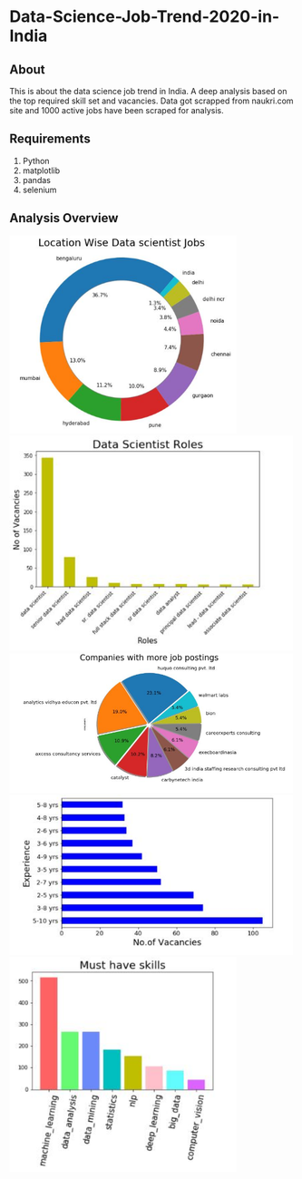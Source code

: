 # Data-Science-Job-Trend-2020-in-India
## About
This is about the data science job trend in India. A deep analysis based on the top required skill set and vacancies. Data got scrapped from naukri.com site and 
1000 active jobs have been scraped for analysis.

## Requirements
1. Python
2. matplotlib
3. pandas
4. selenium

## Analysis Overview

<img src="Images/Capture1.JPG" width=400>  <img src="Images/Capture3.JPG" width=500>  
<img src="Images/Capture2.JPG" width=500>  <img src="Images/Capture4.JPG" width=500>
<img src="Images/Capture5.JPG" width=400>
